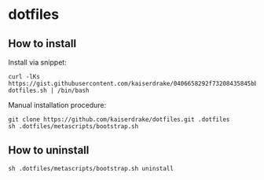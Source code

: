 # dotfiles

## How to install

Install via snippet:
```
curl -lKs https://gist.githubusercontent.com/kaiserdrake/0406658292f73208435845bb4d6622d5/raw/84c753abdde630b8f1fc18aa8c67eb5e1ad03c22/fetch-dotfiles.sh | /bin/bash
```

Manual installation procedure:
```
git clone https://github.com/kaiserdrake/dotfiles.git .dotfiles
sh .dotfiles/metascripts/bootstrap.sh
```

## How to uninstall
```
sh .dotfiles/metascripts/bootstrap.sh uninstall
```
